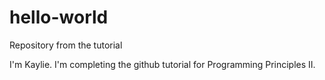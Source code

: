 # hello-world
Repository from the tutorial

I'm Kaylie. 
I'm completing the github tutorial for Programming Principles II. 
